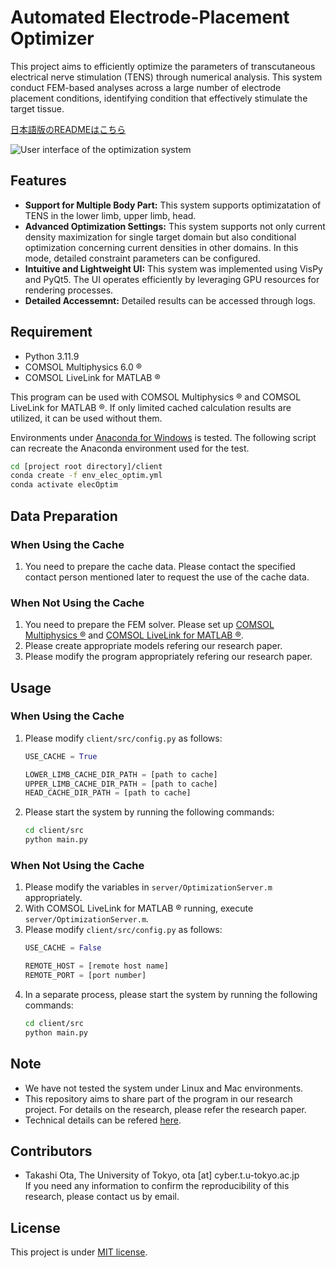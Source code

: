 # Automated Electrode-Placement Optimizer

This project aims to efficiently optimize the parameters of transcutaneous electrical nerve stimulation (TENS) through numerical analysis. This system conduct FEM-based analyses across a large number of electrode placement conditions, identifying condition that effectively stimulate the target tissue.

[日本語版のREADMEはこちら](./README_ja.md)

<img src="./demo.gif" alt="User interface of the optimization system" style="max-width: 80%; height: auto;">

## Features

* **Support for Multiple Body Part:** This system supports optimizatation of TENS in the lower limb, upper limb, head.
* **Advanced Optimization Settings:** This system supports not only current density maximization for single target domain but also conditional optimization concerning current densities in other domains. In this mode, detailed constraint parameters can be configured.
* **Intuitive and Lightweight UI:** This system was implemented using VisPy and PyQt5. The UI operates efficiently by leveraging GPU resources for rendering processes.
* **Detailed Accessemnt:** Detailed results can be accessed through logs.

## Requirement

* Python 3.11.9
* COMSOL Multiphysics 6.0 &reg;
* COMSOL LiveLink for MATLAB &reg;

This program can be used with COMSOL Multiphysics &reg; and COMSOL LiveLink for MATLAB &reg;. If only limited cached calculation results are utilized, it can be used without them.

Environments under [Anaconda for Windows](https://www.anaconda.com/distribution/) is tested. The following script can recreate the Anaconda environment used for the test.

```bash
cd [project root directory]/client
conda create -f env_elec_optim.yml
conda activate elecOptim
```

## Data Preparation
### When Using the Cache
1. You need to prepare the cache data. Please contact the specified contact person mentioned later to request the use of the cache data.

### When Not Using the Cache
1. You need to prepare the FEM solver. Please set up [COMSOL Multiphysics &reg;](https://www.comsol.jp/comsol-multiphysics) and [COMSOL LiveLink for MATLAB &reg;](https://www.comsol.jp/livelink-for-matlab).
1. Please create appropriate models refering our research paper.
1. Please modify the program appropriately refering our research paper.

## Usage
### When Using the Cache
1. Please modify `client/src/config.py` as follows:
    ```python
    USE_CACHE = True

    LOWER_LIMB_CACHE_DIR_PATH = [path to cache]
    UPPER_LIMB_CACHE_DIR_PATH = [path to cache]
    HEAD_CACHE_DIR_PATH = [path to cache]
    ```
1. Please start the system by running the following commands:
    ```bash
    cd client/src
    python main.py
    ```

### When Not Using the Cache
1. Please modify the variables in `server/OptimizationServer.m` appropriately.
1. With COMSOL LiveLink for MATLAB &reg; running, execute `server/OptimizationServer.m`.
1. Please modify `client/src/config.py` as follows:
    ```python
    USE_CACHE = False

    REMOTE_HOST = [remote host name]
    REMOTE_PORT = [port number]
    ```
1. In a separate process, please start the system by running the following commands:
    ```bash
    cd client/src
    python main.py
    ```

## Note

* We have not tested the system under Linux and Mac environments.
* This repository aims to share part of the program in our research project. For details on the research, please refer the research paper.
* Technical details can be refered [here](./DEVELOPERS.md).

## Contributors

* Takashi Ota, The University of Tokyo, ota [at] cyber.t.u-tokyo.ac.jp  
If you need any information to confirm the reproducibility of this research, please contact us by email.

## License

This project is under [MIT license](https://en.wikipedia.org/wiki/MIT_License).
